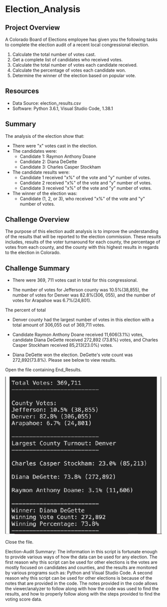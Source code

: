 # Election_Analysis

## Project Overview
A Colorado Board of Elections employee has given you the following tasks to complete the election audit of a recent local congressional election.

1. Calculate the total number of votes cast. 
2. Get a complete list of candidates who received votes. 
3. Calculate the total number of votes each candidate received. 
4. Calculate the percentage of votes each candidate won. 
5. Determine the winner of the election based on popular vote.

## Resources
- Data Source: election_results.csv
- Software: Python 3.6.1, Visual Studio Code, 1.38.1

## Summary
The analysis of the election show that:
- There were "x" votes cast in the election. 
- The candidates were:
	- Candidate 1: Raymon Anthony Doane
	- Candidate 2: Diana DeGette
	- Candidate 3: Charles Casper Stockham
- The candidate results were:
	- Candidate 1 received "x%" of the vote and "y" number of votes.
	- Candidate 2 received "x%" of the vote and "y" number of votes.
	- Candidate 3 received "x%" of the vote and "y" number of votes.
- The winner of the election was:
	- Candidate (1, 2, or 3), who received "x%" of the vote and "y" number of votes.

## Challenge Overview

The purpose of this election audit analysis is to improve the understanding of the results that will be reported to the election commission. These results includes, results 
of the voter turnaround for each county, the percentage of votes from each county, and the county with this highest results in regards to the election in Colorado.

## Challenge Summary

* There were 369, 711 votes cast in total for this congressional. 

* The number of votes for Jefferson county was 10.5%(38,855), the number of votes for Denver was 82.8%(306, 055), and the number of votes for Arapahoe was 6.7%(24,801). 

The percent of total 

* Denver county had the largest number of votes in this election with a total amount of 306,055 out of 369,711 votes.

* Candidate Raymon Anthony Doane received 11,606(3.1%) votes, candidate Diana DeGette received 272,892 (73.8%) votes, and Charles Casper Stockham received 85,213(23.0%) votes. 

* Diana DeGette won the election. DeGette's vote count was 272,892(73.8%). Please see below to view results.

Open the file containing End_Results.

![End_Results](/Election_Analysis/Resources/End_Results.png)

Close the file.

Election-Audit Summary: 
	The information in this script is fortunate enough to provide various ways of how the data can be used for any election. The first reason why this script can be used for other elections is the votes are mostly focused on candidates and counties, and the results are monitored by various programs such as: Python and Visual Studio Code. 
	A second reason why this script can be used for other elections is because of the notes that are provided in the code. The notes provided in the code allows the viewer/analyzer to follow along with how the code was used to find the results, and how to properly follow along with the steps provided to find the voting score data.  
